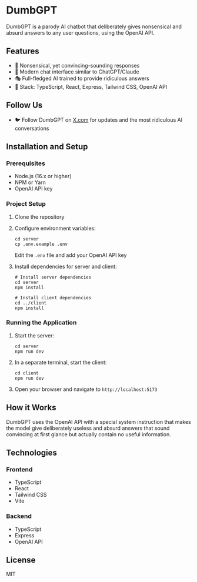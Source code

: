 # DumbGPT

DumbGPT is a parody AI chatbot that deliberately gives nonsensical and absurd answers to any user questions, using the OpenAI API.

## Features

- 🤪 Nonsensical, yet convincing-sounding responses
- 💬 Modern chat interface similar to ChatGPT/Claude
- 🎭 Full-fledged AI trained to provide ridiculous answers
- 🚀 Stack: TypeScript, React, Express, Tailwind CSS, OpenAI API

## Follow Us

- 🐦 Follow DumbGPT on [X.com](https://x.com/GptDumb) for updates and the most ridiculous AI conversations

## Installation and Setup

### Prerequisites

- Node.js (16.x or higher)
- NPM or Yarn
- OpenAI API key

### Project Setup

1. Clone the repository
2. Configure environment variables:

   ```
   cd server
   cp .env.example .env
   ```

   Edit the `.env` file and add your OpenAI API key

3. Install dependencies for server and client:

   ```
   # Install server dependencies
   cd server
   npm install

   # Install client dependencies
   cd ../client
   npm install
   ```

### Running the Application

1. Start the server:

   ```
   cd server
   npm run dev
   ```

2. In a separate terminal, start the client:

   ```
   cd client
   npm run dev
   ```

3. Open your browser and navigate to `http://localhost:5173`

## How it Works

DumbGPT uses the OpenAI API with a special system instruction that makes the model give deliberately useless and absurd answers that sound convincing at first glance but actually contain no useful information.

## Technologies

### Frontend

- TypeScript
- React
- Tailwind CSS
- Vite

### Backend

- TypeScript
- Express
- OpenAI API

## License

MIT
